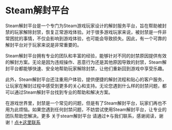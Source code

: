 # Steam解封平台

Steam解封平台是一个专门为Steam游戏玩家设计的解封服务平台，旨在帮助被封禁的玩家解除封禁，恢复正常游戏体验。对于很多游戏玩家来说，被封禁是一件非常困扰的事情，不仅会影响到游戏体验，也可能会导致损失。因此，有一个可靠的解封平台对于玩家来说是非常重要的。

Steam解封平台拥有专业的团队和丰富的经验，能够针对不同的封禁原因提供有效的解封方案。无论是因为违规操作、恶意行为还是其他原因导致的封禁，Steam解封平台都能够快速、安全地帮助玩家解除封禁，让他们重新回到游戏中享受乐趣。

此外，Steam解封平台还注重用户体验，提供便捷的解封流程和贴心的客户服务，让玩家在解封过程中感受到更多的关心和支持。无论您遇到什么样的封禁问题，都可以通过Steam解封平台找到专业的帮助和解决方案。

在游戏世界里，封禁是一个常见的问题，但是有了Steam解封平台，玩家们再也不用为此烦恼。如果您遇到任何封禁问题，不妨尝试使用Steam解封平台，让专业的团队帮助您解决。更多 关于steam解封平台 请通过✈与我们联系，感谢阅读，谢谢！[点✈这里联系](https://abc.k02.cc)